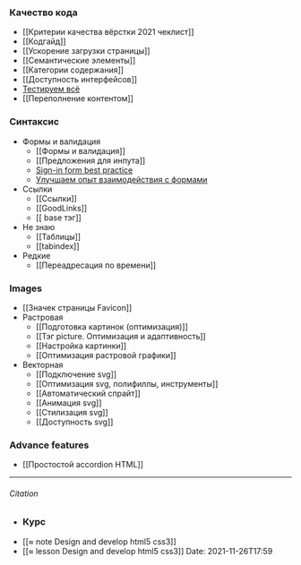 ### Качество кода
- [[Критерии качества вёрстки 2021 чеклист]]
- [[Кодгайд]]
- [[Ускорение загрузки страницы]]
- [[Семантические  элементы]]
- [[Категории содержания]]
- [[Доступность интерфейсов]]
- [Тестируем всё](http://yoksel.github.io/easy-markup/check-code/)
- [[Переполнение контентом]]
### Синтаксис
- Формы и валидация
	- [[Формы и валидация]]
	- [[Предложения для инпута]]
	- [Sign-in form best practice](https://www.youtube.com/watch?v=alGcULGtiv8)
	- [Улучшаем опыт взаимодействия с формами](http://simonenko.su/38146501854/improving-ux-for-web-form)
- Ссылки
	- [[Ссылки]]	
	- [[GoodLinks]]
	- [[ base тэг]]
- Не знаю
	- [[Таблицы]]
	- [[tabindex]]
- Редкие 
	- [[Переадресация по времени]]
### Images
- [[Значек страницы Favicon]]
- Растровая
	- [[Подготовка картинок (оптимизация)]]
	- [[Тэг picture. Оптимизация и адаптивность]]
	- [[Настройка картинки]]
	- [[Оптимизация растровой графики]]
- Векторная
	- [[Подключение svg]]
	- [[Оптимизация svg, полифиллы, инструменты]]
	- [[Автоматический спрайт]]
	- [[Анимация svg]]
	- [[Стилизация svg]]
	- [[Доступность svg]]

### Advance features
- [[Простостой accordion HTML]]

---
###### Citation
- ### Курс
- [[≈  note Design and develop html5 css3]]
- [[≈  lesson Design and develop html5 css3]]
Date: 2021-11-26T17:59



